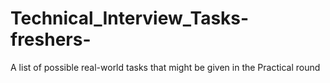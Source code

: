 # Technical_Interview_Tasks-freshers-
A list of possible real-world tasks that might be given in the Practical round
